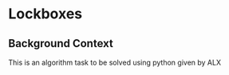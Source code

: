 # Lockboxes

## Background Context
This is an algorithm task to be solved using python given by ALX
